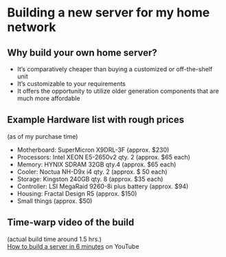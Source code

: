 # Building a new server for my home network

## Why build your own home server?  
- It’s comparatively cheaper than buying a customized or off-the-shelf unit  
- It’s customizable to your requirements  
- It offers the opportunity to utilize older generation components that are much more affordable  
## Example Hardware list with rough prices  
(as of my purchase time)  

- Motherboard: SuperMicron X9DRL-3F (approx. $230)  
- Processors: Intel XEON E5-2650v2 qty. 2 (approx. $65 each)  
- Memory: HYNIX SDRAM 32GB qty.4 (approx. $65 each)  
- Cooler: Noctua NH-D9x i4 qty. 2 (approx. $ 50 each)  
- Storage: Kingston 240GB qty. 8 (approx. $35 each)  
- Controller: LSI MegaRaid 9260-8i plus battery (approx. $94)  
- Housing: Fractal Design R5 (approx. $150)  
- Small things (approx. $50)  

## Time-warp video of the build  
(actual build time around 1.5 hrs.)  
[How to build a server in 6 minutes](https://youtu.be/znoKT0eVkds) on YouTube  